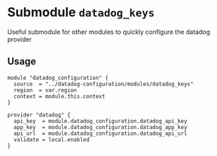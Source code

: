 # Submodule `datadog_keys`

Useful submodule for other modules to quickly configure the datadog provider

## Usage

```hcl
module "datadog_configuration" {
  source  = "../datadog-configuration/modules/datadog_keys"
  region  = var.region
  context = module.this.context
}

provider "datadog" {
  api_key  = module.datadog_configuration.datadog_api_key
  app_key  = module.datadog_configuration.datadog_app_key
  api_url  = module.datadog_configuration.datadog_api_url
  validate = local.enabled
}
```
